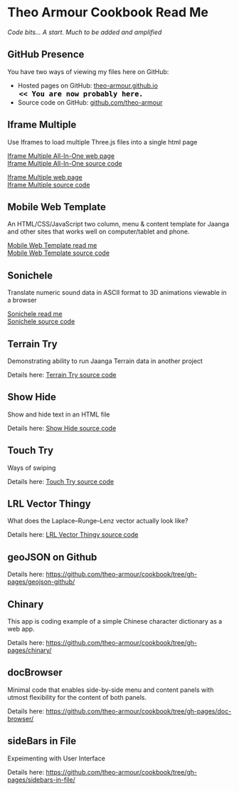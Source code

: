Theo Armour Cookbook Read Me
===

_Code bits... A start. Much to be added and amplified_

## GitHub Presence

You have two ways of viewing my files here on GitHub:  

* Hosted pages on GitHub: [theo-armour.github.io]( http://theo-armour.github.io/cookbook/ "View the files as apps." ) <input value="<< You are now probably here." size=28 style="font:bold 12pt monospace;border-width:0;" >  
* Source code on GitHub: [github.com/theo-armour]( https://github.com/theo-armour/cookbook/ "View the files as source code." )  <scan style=display:none ><< You are now probably here.</scan>

## Iframe Multiple

Use Iframes to load multiple Three.js files into a single html page

[Iframe Multiple All-In-One web page]( http://theo-armour.github.io/cookbook/iframe-multiple/r2/iframe-multiple-all-in-one.html )  
[Iframe Multiple All-In-One source code]( https://github.com/theo-armour/cookbook/tree/gh-pages/iframe-multiple-all-in-one/r2/iframe-multiple-all-in-one )


[Iframe Multiple web page]( http://theo-armour.github.io/cookbook/iframe-multiple/r1/iframe-multiple.html )  
[Iframe Multiple source code]( https://github.com/theo-armour/cookbook/tree/gh-pages/iframe-multiple )

## Mobile Web Template

An HTML/CSS/JavaScript two column, menu & content template for Jaanga and other sites that works well on computer/tablet and phone.

[Mobile Web Template read me]( http://theo-armour.github.io/cookbook/mobile-web-template/ )  
[Mobile Web Template source code]( https://github.com/theo-armour/cookbook/tree/gh-pages/mobile-web-template )

## Sonichele

Translate numeric sound data in ASCII format to 3D animations viewable in a browser

[Sonichele read me]( http://theo-armour.github.io/cookbook/sonichele/readme-reader.html )  
[Sonichele source code]( https://github.com/theo-armour/cookbook/tree/gh-pages/sonichele/ )


## Terrain Try

Demonstrating ability to run Jaanga Terrain data in another project

Details here: [Terrain Try source code]( https://github.com/theo-armour/cookbook/tree/gh-pages/terrain-try/ )

## Show Hide 

Show and hide text in an HTML file

Details here: [Show Hide source code]( https://github.com/theo-armour/cookbook/tree/gh-pages/show-hide/ )


## Touch Try

Ways of swiping

Details here: [Touch Try source code]( https://github.com/theo-armour/cookbook/tree/gh-pages/touch-try/ )

## LRL Vector Thingy

What does the Laplace–Runge–Lenz vector actually look like?

Details here: [LRL Vector Thingy source code]( https://github.com/theo-armour/cookbook/tree/gh-pages/lrl-vector-thingy/ )


## geoJSON on Github

Details here: <https://github.com/theo-armour/cookbook/tree/gh-pages/geojson-github/>


## Chinary

This app is coding example of a simple Chinese character dictionary as a web app.  

Details here: <https://github.com/theo-armour/cookbook/tree/gh-pages/chinary/>


## docBrowser

Minimal code that enables side-by-side menu and content panels with utmost flexibility for the content of both panels.

Details here: <https://github.com/theo-armour/cookbook/tree/gh-pages/doc-browser/>

## sideBars in File

Expeimenting with User Interface

Details here: <https://github.com/theo-armour/cookbook/tree/gh-pages/sidebars-in-file/>


